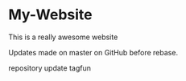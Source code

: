 # My-Website

This is a really awesome website

Updates made on master on GitHub before rebase.

repository update
tagfun
